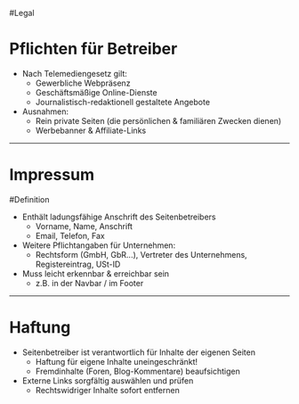 #Legal
# Pflichten für Betreiber

- Nach Telemediengesetz gilt:
	- Gewerbliche Webpräsenz
	- Geschäftsmäßige Online-Dienste
	- Journalistisch-redaktionell gestaltete Angebote
- Ausnahmen:
	- Rein private Seiten (die persönlichen & familiären Zwecken dienen)
	- Werbebanner & Affiliate-Links

---
# Impressum

#Definition 

- Enthält ladungsfähige Anschrift des Seitenbetreibers
	- Vorname, Name, Anschrift
	- Email, Telefon, Fax
- Weitere Pflichtangaben für Unternehmen:
	- Rechtsform (GmbH, GbR...), Vertreter des Unternehmens, Registereintrag, USt-ID
- Muss leicht erkennbar & erreichbar sein
	- z.B. in der Navbar / im Footer

---
# Haftung

- Seitenbetreiber ist verantwortlich für Inhalte der eigenen Seiten
	- Haftung für eigene Inhalte uneingeschränkt!
	- Fremdinhalte (Foren, Blog-Kommentare) beaufsichtigen
- Externe Links sorgfältig auswählen und prüfen
	- Rechtswidriger Inhalte sofort entfernen